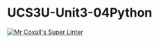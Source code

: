 # UCS3U-Unit3-04Python

[![Mr Coxall's Super Linter](https://github.com/Haley-LeBon/UCS3U-Unit3-04Python/workflows/Mr%20Coxall's%20Super%20Linter/badge.svg)](https://github.com/Haley-LeBon/UCS3U-Unit3-04Python/actions/)
